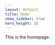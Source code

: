 ```yaml
---
layout: default
title: Home
show_sidebar: true
hero_height: 10
---
```

<!---
<a href="https://www.flaticon.com/free-icons/science" title="science icons">Science icons created by Good Ware - Flaticon</a>
-->

<link rel="shortcut icon" type="image/x-icon" href="favicon.ico">

This is the homepage.

<div id="particles-js"></div>
 
<script src="node_modules/particles/particles.js"></script>
